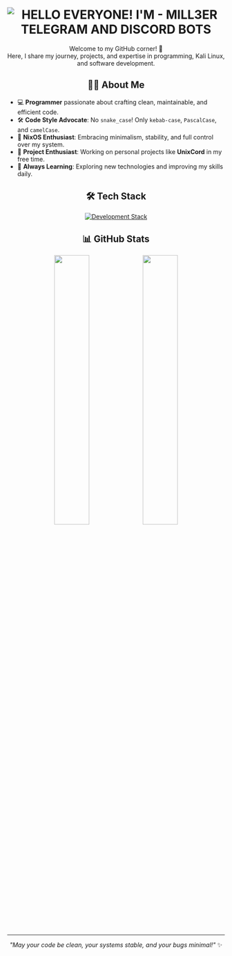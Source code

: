 <div align="center">

<h1 align="center">
    <img src="https://readme-typing-svg.herokuapp.com?font=Roboto+Condensed&weight=900&size=30&duration=3000&pause=800&color=FF8000&background=FFFFFF00&center=true&random=false&width=435&lines=HELLO+EVERYONE!;I'M+-+MILL3ER;TELEGRAM+AND+DISCORD+BOTS" alt="HELLO EVERYONE! I'M - MILL3ER TELEGRAM AND DISCORD BOTS" />
</h1>

Welcome to my GitHub corner! 🚀  
Here, I share my journey, projects, and expertise in programming, Kali Linux, and software development.

## 🧑‍💻 About Me

</div>

- 💻 **Programmer** passionate about crafting clean, maintainable, and efficient code.
- 🛠 **Code Style Advocate**: No `snake_case`! Only `kebab-case`, `PascalCase`, and `camelCase`.
- 🐧 **NixOS Enthusiast**: Embracing minimalism, stability, and full control over my system.
- 🎯 **Project Enthusiast**: Working on personal projects like **UnixCord** in my free time.
- 🌱 **Always Learning**: Exploring new technologies and improving my skills daily.

<div align="center">

## 🛠️ Tech Stack

<p align="center">
    <a href="https://skillicons.dev">
      <img src="https://skillicons.dev/icons?i=python,typescript,nodejs,react,nextjs,tailwind,postgres,mongodb,docker,kubernetes,git,linux,vscode" alt="Development Stack" />
    </a>
</p>

## 📊 GitHub Stats

<p align="center">
  <img src="https://github-readme-stats.vercel.app/api?username=l033er&theme=rose_pine&hide_border=true&show_icons=true&count_private=true" width="40%">
  <img src="https://streak-stats.demolab.com?user=l033er&theme=rose_pine&hide_border=true" width="40%">
</p>

---

_"May your code be clean, your systems stable, and your bugs minimal!"_ ✨

</div>
